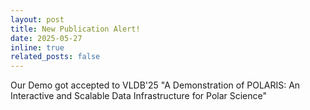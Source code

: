 ```yaml
---
layout: post
title: New Publication Alert!
date: 2025-05-27
inline: true
related_posts: false
---
```


Our Demo got accepted to VLDB'25
"A Demonstration of POLARIS: An Interactive and Scalable Data Infrastructure for Polar Science"
